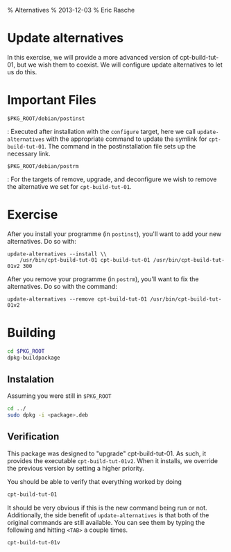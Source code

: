 % Alternatives
% 2013-12-03
% Eric Rasche

# Update alternatives

In this exercise, we will provide a more advanced version of cpt-build-tut-01, but we wish them to coexist. We will configure update alternatives to let us do this.

# Important Files

`$PKG_ROOT/debian/postinst`

:   Executed after installation with the `configure` target, here we call `update-alternatives` with the appropriate command to update the symlink for `cpt-build-tut-01`. The command in the postinstallation file sets up the necessary link.

`$PKG_ROOT/debian/postrm`

:   For the targets of remove, upgrade, and deconfigure we wish to remove the  alternative we set for `cpt-build-tut-01`.

# Exercise

After you install your programme (in `postinst`), you'll want to add your new alternatives. Do so with:

    update-alternatives --install \\
        /usr/bin/cpt-build-tut-01 cpt-build-tut-01 /usr/bin/cpt-build-tut-01v2 300

After you remove your programme (in `postrm`), you'll want to fix the alternatives. Do so with the command:

    update-alternatives --remove cpt-build-tut-01 /usr/bin/cpt-build-tut-01v2

# Building

```bash
cd $PKG_ROOT
dpkg-buildpackage
```

## Instalation 

Assuming you were still in `$PKG_ROOT`

```bash
cd ../
sudo dpkg -i <package>.deb
```

## Verification

This package was designed to "upgrade" cpt-build-tut-01. As such, it provides the executable `cpt-build-tut-01v2`. When it installs, we override the previous version by setting a higher priority.

You should be able to verify that everything worked by doing

```bash
cpt-build-tut-01
```

It should be very obvious if this is the new command being run or not. Additionally, the side benefit of `update-alternatives` is that both of the original commands are still available. You can see them by typing the following and hitting `<TAB>` a couple times.

```bash
cpt-build-tut-01v
```

